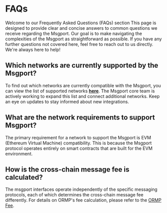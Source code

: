 # FAQs

Welcome to our Frequently Asked Questions (FAQs) section This page is designed to provide clear and concise answers to common questions we receive regarding the Msgport. Our goal is to make navigating the complexities of the Msgport as straightforward as possible. If you have any further questions not covered here, feel free to reach out to us directly. We're always here to help!

## Which networks are currently supported by the Msgport?

To find out which networks are currently compatible with the Msgport, you can view the list of supported networks **[here](../build/networks.md)**. The Msgport core team is actively working to expand this list and connect additional networks. Keep an eye on updates to stay informed about new integrations.

## What are the network requirements to support Msgport?

The primary requirement for a network to support the Msgport is EVM (Ethereum Virtual Machine) compatibility. This is because the Msgport protocol operates entirely on smart contracts that are built for the EVM environment.

## How is the cross-chain message fee is calculated?

The msgport interfaces operate independently of the specific messaging protocols, each of which determines the cross-chain message fee differently. For details on ORMP's fee calculation, please refer to the [ORMP Fee](./messaging-protocols/ormp.md#cross-chain-fee).